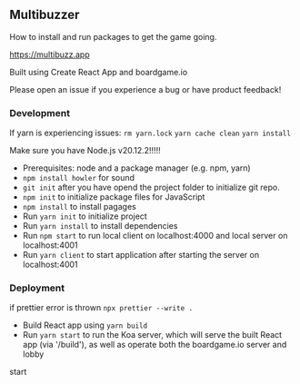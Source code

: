 ## Multibuzzer

How to install and run packages to get the game going.

https://multibuzz.app

Built using Create React App and boardgame.io

Please open an issue if you experience a bug or have product feedback!

### Development

If yarn is experiencing issues:
`rm yarn.lock`
`yarn cache clean`
`yarn install`

Make sure you have Node.js v20.12.2!!!!!

- Prerequisites: node and a package manager (e.g. npm, yarn)
- `npm install howler` for sound
- `git init` after you have opend the project folder to initialize git repo.
- `npm init` to initialize package files for JavaScript
- `npm install` to install pagages
- Run `yarn init` to initialize project
- Run `yarn install` to install dependencies
- Run `npm start` to run local client on localhost:4000 and local server on localhost:4001
- Run `yarn client` to start application after starting the server on localhost:4001

### Deployment

if prettier error is thrown `npx prettier --write .`

- Build React app using `yarn build`
- Run `yarn start` to run the Koa server, which will serve the built React app (via '/build'), as well as operate both the boardgame.io server and lobby

start
